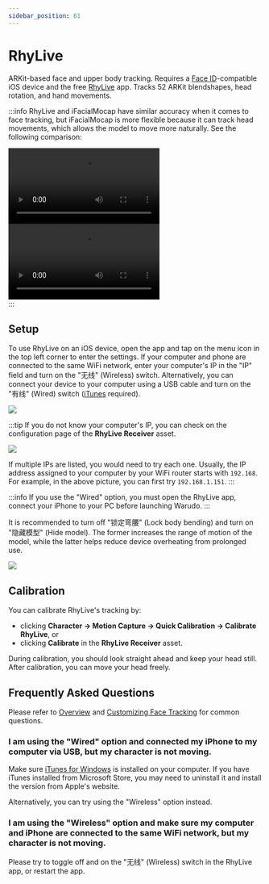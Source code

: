 ```yaml
---
sidebar_position: 61
---
```


# RhyLive

ARKit-based face and upper body tracking. Requires a [Face ID](https://support.apple.com/en-us/HT208109)-compatible iOS device and the free [RhyLive](https://apps.apple.com/us/app/rhylive/) app. Tracks 52 ARKit blendshapes, head rotation, and hand movements.

:::info
RhyLive and iFacialMocap have similar accuracy when it comes to face tracking, but iFacialMocap is more flexible because it can track head movements, which allows the model to move more naturally. See the following comparison:

<div className="video-box"><video controls src="/doc-img/zh-rhylive-video-1.mp4" />
<p>RhyLive</p>
</div>

<div className="video-box"><video controls src="/doc-img/zh-rhylive-video-2.mp4" />
<p>iFacialMocap</p>
</div>
:::

## Setup

To use RhyLive on an iOS device, open the app and tap on the menu icon in the top left corner to enter the settings. If your computer and phone are connected to the same WiFi network, enter your computer's IP in the "IP" field and turn on the "无线" (Wireless) switch. Alternatively, you can connect your device to your computer using a USB cable and turn on the "有线" (Wired) switch ([iTunes](https://www.apple.com/itunes/) required).

![](pathname:///doc-img/zh-rhylive-1.webp)

:::tip
If you do not know your computer's IP, you can check on the configuration page of the **RhyLive Receiver** asset.

![](pathname:///doc-img/en-ifacialmocap-1.png)

If multiple IPs are listed, you would need to try each one. Usually, the IP address assigned to your computer by your WiFi router starts with `192.168`. For example, in the above picture, you can first try `192.168.1.151`.
:::

:::info
If you use the "Wired" option, you must open the RhyLive app, connect your iPhone to your PC before launching Warudo.
:::

It is recommended to turn off "锁定弯腰" (Lock body bending) and turn on "隐藏模型" (Hide model). The former increases the range of motion of the model, while the latter helps reduce device overheating from prolonged use.

![](pathname:///doc-img/zh-rhylive-3.webp)

## Calibration

You can calibrate RhyLive's tracking by:
* clicking **Character → Motion Capture → Quick Calibration → Calibrate RhyLive**, or
* clicking **Calibrate** in the **RhyLive Receiver** asset.

During calibration, you should look straight ahead and keep your head still. After calibration, you can move your head freely.

## Frequently Asked Questions

Please refer to [Overview](overview#FAQ) and [Customizing Face Tracking](face-tracking#FAQ) for common questions.

### I am using the "Wired" option and connected my iPhone to my computer via USB, but my character is not moving.

Make sure [iTunes for Windows](https://support.apple.com/en-us/HT210384) is installed on your computer. If you have iTunes installed from Microsoft Store, you may need to uninstall it and install the version from Apple's website.

Alternatively, you can try using the "Wireless" option instead.

### I am using the "Wireless" option and make sure my computer and iPhone are connected to the same WiFi network, but my character is not moving.

Please try to toggle off and on the "无线" (Wireless) switch in the RhyLive app, or restart the app.
